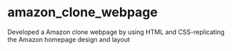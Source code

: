 # amazon_clone_webpage
Developed a Amazon clone webpage by using HTML and CSS-replicating the Amazon homepage design and layout 
